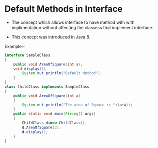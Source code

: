 # Default Methods in Interface

* The concept which allows interface to have method with with implimentation without affecting the classess that implement interface.

* This concept was introduced in Java 8.

Example:-
```Java
interface SampleClass
{
	public void AreaOfSquare(int a);
	void display(){
		System.out.println("Default Method");
	}
}
class ChildClass implements SampleClass
{
	public void AreaOfSquare(int a)
	{
		System.out.println("The area of Square is "+(a*a));
	}
	public static void main(String[] args)
	{
		ChildClass d=new ChildClass();
		d.AreaOfSquare(3);
		d.display();
	}
}
